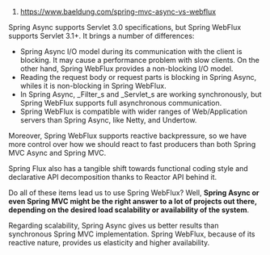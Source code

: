 1. https://www.baeldung.com/spring-mvc-async-vs-webflux

Spring Async supports Servlet 3.0 specifications, but Spring WebFlux supports Servlet 3.1+. It brings a number of differences:

-   Spring Async I/O model during its communication with the client is blocking. It may cause a performance problem with slow clients. On the other hand, Spring WebFlux provides a non-blocking I/O model.
-   Reading the request body or request parts is blocking in Spring Async, whiles it is non-blocking in Spring WebFlux.
-   In Spring Async, _Filter_s and _Servlet_s are working synchronously, but Spring WebFlux supports full asynchronous communication.
-   Spring WebFlux is compatible with wider ranges of Web/Application servers than Spring Async, like Netty, and Undertow.

Moreover, Spring WebFlux supports reactive backpressure, so we have more control over how we should react to fast producers than both Spring MVC Async and Spring MVC.

Spring Flux also has a tangible shift towards functional coding style and declarative API decomposition thanks to Reactor API behind it.

Do all of these items lead us to use Spring WebFlux? Well, **Spring Async or even Spring MVC might be the right answer to a lot of projects out there, depending on the desired load scalability or availability of the system**.

Regarding scalability, Spring Async gives us better results than synchronous Spring MVC implementation. Spring WebFlux, because of its reactive nature, provides us elasticity and higher availability.